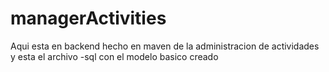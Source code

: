 # managerActivities



Aqui esta en backend hecho en maven de la administracion de actividades
y esta el archivo -sql con el modelo basico creado
